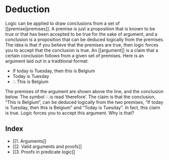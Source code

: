 # Deduction
Logic can be applied to draw conclusions from a set of [[premise|premises]]. A premise is just a proposition that is known to be true or that has been accepted to be true for the sake of argument, and a conclusion is a proposition that can be deduced logically from the premises. The idea is that if you believe that the premises are true, then logic forces you to accept that the conclusion is true. An [[argument]] is a claim that a certain conclusion follows from a given set of premises. Here is an argument laid out in a traditional format:

- If today is Tuesday, then this is Belgium
- Today is Tuesday
- $\therefore$ This is Belgium

The premises of the argument are shown above the line, and the conclusion below. The symbol ∴ is read ‘therefore’. The claim is that the conclusion, “This is Belgium”, can be deduced logically from the two premises, “If today is Tuesday, then this is Belgium” and “Today is Tuesday”. In fact, this claim is true. Logic forces you to accept this argument. Why is that?

## Index
- [[1. Arguments]]
- [[2. Valid arguments and proofs]]
- [[3. Proofs in predicate logic]]